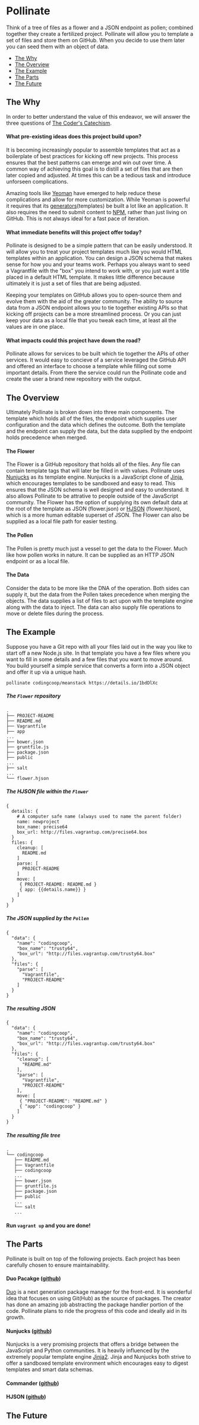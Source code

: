 # Pollinate

Think of a tree of files as a flower and a JSON endpoint as pollen; combined
together they create a fertilized project. Pollinate will allow you to template
a set of files and store them on GitHub.  When you decide to use them later
you can seed them with an object of data.

- [The Why](#the-why)
- [The Overview](#the-overview)
- [The Example](#the-example)
- [The Parts](#the-parts)
- [The Future](#the-future)

## The Why

In order to better understand the value of this endeavor, we will answer the
three questions of [The Coder's Catechism](https://github.com/codingcoop/coders-catechism).

#### What pre-existing ideas does this project build upon?

It is becoming increasingly popular to assemble templates that act as a
boilerplate of best practices for kicking off new projects. This process ensures
that the best patterns can emerge and win out over time. A common way of
achieving this goal is to distill a set of files that are then later copied and
adjusted. At times this can be a tedious task and introduce unforseen
complications.

Amazing tools like [Yeoman](http://yeoman.io/) have emerged to help reduce
these complications and allow for more customization. While Yeoman is powerful
it requires that its [generators](http://yeoman.io/authoring/)(templates) be
built a lot like an application. It also requires the need to submit content to
[NPM](https://www.npmjs.org/), rather than just living on GitHub. This is not
always ideal for a fast pace of iteration.

#### What immediate benefits will this project offer today?

Pollinate is designed to be a simple pattern that can be easily understood. It
will allow you to treat your project templates much like you would HTML
templates within an application. You can design a JSON schema that makes sense
for how you and your teams work. Perhaps you always want to seed a Vagrantfile
with the "box" you intend to work with, or you just want a title placed in a
default HTML template. It makes little difference because ultimately it is just
a set of files that are being adjusted.

Keeping your templates on GitHub allows you to open-source them and evolve them
with the aid of the greater community. The ability to source data from a JSON
endpoint allows you to tie together existing APIs so that kicking off projects
can be a more streamlined process. Or you can just keep your data as a local
file that you tweak each time, at least all the values are in one place.

#### What impacts could this project have down the road?

Pollinate allows for services to be built which tie together the APIs of other
services. It would easy to concieve of a service leveraged the GitHub API and
offered an interface to choose a template while filling out some important
details. From there the service could run the Pollinate code and create the
user a brand new repository with the output.

## The Overview

Ultimately Pollinate is broken down into three main components. The template
which holds all of the files, the endpoint which supplies user configuration
and the data which defines the outcome. Both the template and the endpoint can
supply the data, but the data supplied by the endpoint holds precedence when
merged.

#### The Flower

The Flower is a GitHub repository that holds all of the files.  Any file can
contain template tags that will later be filled in with values. Pollinate uses
[Nunjucks](http://mozilla.github.io/nunjucks/) as its template engine.
Nunjucks is a JavaScript clone of [Jinja](http://jinja.pocoo.org/), which
encourages templates to be sandboxed and easy to read. This ensures that the
JSON schema is well designed and easy to understand. It also allows
Pollinate to be attrative to people outside of the JavaScript community.
The Flower has the option of supplying its own default data at the root of the
template as JSON (flower.json) or [HJSON](http://laktak.github.io/hjson/)
(flower.hjson), which is a more human editable superset of JSON. The Flower can
also be supplied as a local file path for easier testing.

#### The Pollen

The Pollen is pretty much just a vessel to get the data to the Flower. Much like
how pollen works in nature. It can be supplied as an HTTP JSON endpoint or as a
local file.

#### The Data

Consider the data to be more like the DNA of the operation. Both sides can
supply it, but the data from the Pollen takes precedence when merging the
objects. The data supplies a list of files to act upon with the template engine
along with the data to inject. The data can also supply file operations to move
or delete files during the process.

## The Example

Suppose you have a Git repo with all your files laid out in the way you
like to start off a new Node.js site.  In that template you have a few
files where you want to fill in some details and a few files that you want
to move around.  You build yourself a simple service that converts a form
into a JSON object and offer it up via a unique hash.

```
pollinate codingcoop/meanstack https://details.io/1bdDlXc
```

##### The `Flower` repository

```
.
├── PROJECT-README
├── README.md
├── Vagrantfile
├── app
...
├── bower.json
├── gruntfile.js
├── package.json
├── public
...
├── salt
...
└── flower.hjson
```

##### The HJSON file within the `Flower`

```
{
  details: {
    # A computer safe name (always used to name the parent folder)
    name: newproject
    box_name: precise64
    box_url: http://files.vagrantup.com/precise64.box
  }
  files: {
    cleanup: [
      README.md
    ]
    parse: [
      PROJECT-README
    ]
    move: [
     { PROJECT-README: README.md }
     { app: {{details.name}} }
    ]
  }
}
```

##### The JSON supplied by the `Pollen`

```
{
  "data": {
    "name": "codingcoop",
    "box_name": "trusty64",
    "box_url": "http://files.vagrantup.com/trusty64.box"
  },
  "files": {
    "parse": [
      "Vagrantfile",
      "PROJECT-README"
    ]
  }
}
```

##### The resulting JSON

```
{
  "data": {
    "name": "codingcoop",
    "box_name": "trusty64",
    "box_url": "http://files.vagrantup.com/trusty64.box"
  },
  "files": {
    "cleanup": [
      "README.md"
    ],
    "parse": [
      "Vagrantfile",
      "PROJECT-README"
    ],
    move: [
     { "PROJECT-README": "README.md" }
     { "app": "codingcoop" }
    ]
  }
}
```

##### The resulting file tree

```
.
└── codingcoop
   ├── README.md
   ├── Vagrantfile
   ├── codingcoop
   ...
   ├── bower.json
   ├── gruntfile.js
   ├── package.json
   ├── public
   ...
   └── salt
   ...
```

#### Run `vagrant up` and you are done!

## The Parts

Pollinate is built on top of the following projects. Each project has been
carefully chosen to ensure maintainability.

#### Duo Pacakge ([github](https://github.com/duojs/package))

[Duo](http://duojs.org) is a next generation package manager for the front-end.
It is wonderful idea that focuses on using Git(Hub) as the source of packages.
The creator has done an amazing job abstracting the package handler portion of
the code. Pollinate plans to ride the progress of this code and ideally aid in
its growth.

#### Nunjucks ([github](https://github.com/mozilla/nunjucks))

Nunjucks is a very promising projects that offers a bridge between the
JavaScript and Python communities.  It is heavily influenced by the extremely
popular template engine [Jinja2](http://jinja.pocoo.org/). Jinja and Nunjucks
both strive to offer a sandboxed template environment which encourages easy
to digest templates and smart data schemas.

#### Commander ([github](https://github.com/visionmedia/commander.js))

#### HJSON ([github](https://github.com/laktak/hjson-js))

## The Future
